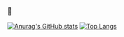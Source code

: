 ### 👋

[![Anurag's GitHub stats](https://github-readme-stats.vercel.app/api?username=Sean990&show_icons=true?count_private=true&hide=contribs)](https://github.com/Sean990)
[![Top Langs](https://github-readme-stats.vercel.app/api/top-langs/?username=Sean990&layout=compact)](https://github.com/Sean990)
<!--
**Sean990/Sean990** is a ✨ _special_ ✨ repository because its `README.md` (this file) appears on your GitHub profile.

Here are some ideas to get you started:

- 🔭 I’m currently working on ...
- 🌱 I’m currently learning ...
- 👯 I’m looking to collaborate on ...
- 🤔 I’m looking for help with ...
- 💬 Ask me about ...
- 📫 How to reach me: ...
- 😄 Pronouns: ...
- ⚡ Fun fact: ...
-->
